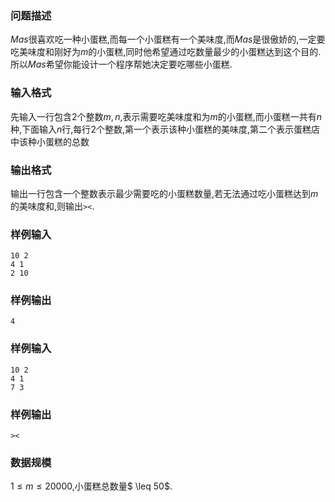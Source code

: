 ### 问题描述
$Mas$很喜欢吃一种小蛋糕,而每一个小蛋糕有一个美味度,而$Mas$是很傲娇的,一定要吃美味度和刚好为$m$的小蛋糕,同时他希望通过吃数量最少的小蛋糕达到这个目的.
所以$Mas$希望你能设计一个程序帮她决定要吃哪些小蛋糕.
### 输入格式
先输入一行包含$2$个整数$m,n$,表示需要吃美味度和为$m$的小蛋糕,而小蛋糕一共有$n$种,下面输入$n$行,每行$2$个整数,第一个表示该种小蛋糕的美味度,第二个表示蛋糕店中该种小蛋糕的总数
### 输出格式
输出一行包含一个整数表示最少需要吃的小蛋糕数量,若无法通过吃小蛋糕达到$m$的美味度和,则输出`><`.
### 样例输入
```
10 2
4 1
2 10
```
### 样例输出
```
4
```
### 样例输入
```
10 2
4 1
7 3
```
### 样例输出
```
><
```
### 数据规模
$1 \leq m \leq 20000$,小蛋糕总数量$ \leq 50$.